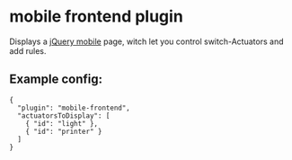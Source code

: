 mobile frontend plugin
======================

Displays a [jQuery mobile](http://jquerymobile.com/) page, witch let you control
switch-Actuators and add rules. 

Example config:
---------------

    {
      "plugin": "mobile-frontend",
      "actuatorsToDisplay": [
        { "id": "light" },
        { "id": "printer" }
      ]
    }